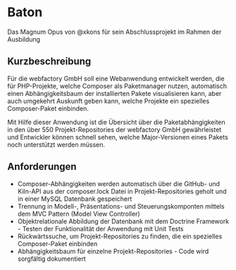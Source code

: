 # Baton

Das Magnum Opus von @xkons für sein Abschlussprojekt im Rahmen der Ausbildung

## Kurzbeschreibung

Für die webfactory GmbH soll eine Webanwendung entwickelt werden, die für PHP-Projekte, welche Composer als Paketmanager nutzen, automatisch einen Abhängigkeitsbaum der installierten Pakete visualisieren kann, aber auch umgekehrt Auskunft geben kann, welche Projekte ein spezielles Composer-Paket einbinden.

Mit Hilfe dieser Anwendung ist die Übersicht über die Paketabhängigkeiten in den über 550 Projekt-Repositories der webfactory GmbH gewährleistet und Entwickler können schnell sehen, welche Major-Versionen eines Pakets noch unterstützt werden müssen.

## Anforderungen

- Composer-Abhängigkeiten werden automatisch über die GitHub- und Kiln-API aus der composer.lock Datei in Projekt-Repositories geholt und in einer MySQL Datenbank gespeichert
- Trennung in Modell-, Präsentations- und Steuerungskomponten mittels dem MVC Pattern (Model View Controller)
- Objektrelationale Abbildung der Datenbank mit dem Doctrine Framework - Testen der Funktionalität der Anwendung mit Unit Tests
- Rückwärtssuche, um Projekt-Repositories zu finden, die ein spezielles Composer-Paket einbinden
- Abhängigkeitsbaum für einzelne Projekt-Repositories - Code wird sorgfältig dokumentiert
